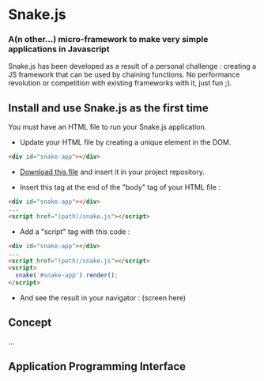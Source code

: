 # Snake.js

### A(n other...) micro-framework to make very simple applications in Javascript

Snake.js has been developed as a result of a personal challenge : creating a JS framework that can be used by chaining functions.
No performance revolution or competition with existing frameworks with it, just fun ;).

## Install and use Snake.js as the first time

You must have an HTML file to run your Snake.js application.

- Update your HTML file by creating a unique element in the DOM.

```html
<div id="snake-app"></div>
```

- [Download this file](public/assets/js/snake.js) and insert it in your project repository.

- Insert this tag at the end of the "body" tag of your HTML file :

```html
<div id="snake-app"></div>
...
<script href="(path)/snake.js"></script>
```

- Add a "script" tag with this code :

```html
<div id="snake-app"></div>
...
<script href="(path)/snake.js"></script>
<script>
  snake('#snake-app').render();
</script>
```

- And see the result in your navigator :
  (screen here)

## Concept

...

## Application Programming Interface
